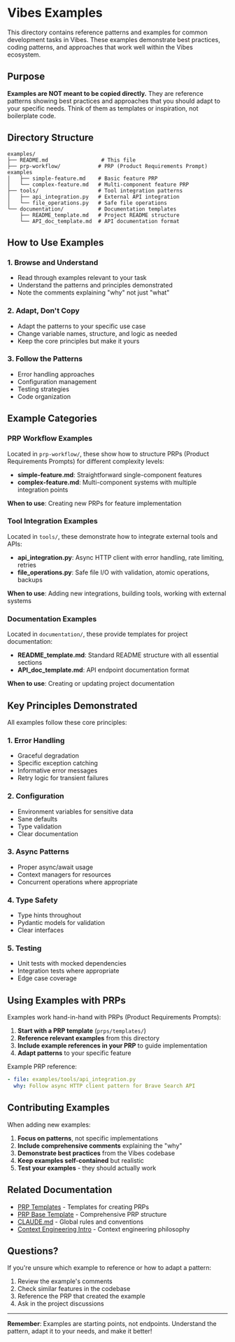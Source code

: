 # Vibes Examples

This directory contains reference patterns and examples for common development tasks in Vibes. These examples demonstrate best practices, coding patterns, and approaches that work well within the Vibes ecosystem.

## Purpose

**Examples are NOT meant to be copied directly.** They are reference patterns showing best practices and approaches that you should adapt to your specific needs. Think of them as templates or inspiration, not boilerplate code.

## Directory Structure

```
examples/
├── README.md                 # This file
├── prp-workflow/            # PRP (Product Requirements Prompt) examples
│   ├── simple-feature.md    # Basic feature PRP
│   └── complex-feature.md   # Multi-component feature PRP
├── tools/                   # Tool integration patterns
│   ├── api_integration.py   # External API integration
│   └── file_operations.py   # Safe file operations
└── documentation/           # Documentation templates
    ├── README_template.md   # Project README structure
    └── API_doc_template.md  # API documentation format
```

## How to Use Examples

### 1. Browse and Understand
- Read through examples relevant to your task
- Understand the patterns and principles demonstrated
- Note the comments explaining "why" not just "what"

### 2. Adapt, Don't Copy
- Adapt the patterns to your specific use case
- Change variable names, structure, and logic as needed
- Keep the core principles but make it yours

### 3. Follow the Patterns
- Error handling approaches
- Configuration management
- Testing strategies
- Code organization

## Example Categories

### PRP Workflow Examples
Located in `prp-workflow/`, these show how to structure PRPs (Product Requirements Prompts) for different complexity levels:

- **simple-feature.md**: Straightforward single-component features
- **complex-feature.md**: Multi-component systems with multiple integration points

**When to use**: Creating new PRPs for feature implementation

### Tool Integration Examples
Located in `tools/`, these demonstrate how to integrate external tools and APIs:

- **api_integration.py**: Async HTTP client with error handling, rate limiting, retries
- **file_operations.py**: Safe file I/O with validation, atomic operations, backups

**When to use**: Adding new integrations, building tools, working with external systems

### Documentation Examples
Located in `documentation/`, these provide templates for project documentation:

- **README_template.md**: Standard README structure with all essential sections
- **API_doc_template.md**: API endpoint documentation format

**When to use**: Creating or updating project documentation

## Key Principles Demonstrated

All examples follow these core principles:

### 1. **Error Handling**
- Graceful degradation
- Specific exception catching
- Informative error messages
- Retry logic for transient failures

### 2. **Configuration**
- Environment variables for sensitive data
- Sane defaults
- Type validation
- Clear documentation

### 3. **Async Patterns**
- Proper async/await usage
- Context managers for resources
- Concurrent operations where appropriate

### 4. **Type Safety**
- Type hints throughout
- Pydantic models for validation
- Clear interfaces

### 5. **Testing**
- Unit tests with mocked dependencies
- Integration tests where appropriate
- Edge case coverage

## Using Examples with PRPs

Examples work hand-in-hand with PRPs (Product Requirements Prompts):

1. **Start with a PRP template** (`prps/templates/`)
2. **Reference relevant examples** from this directory
3. **Include example references in your PRP** to guide implementation
4. **Adapt patterns** to your specific feature

Example PRP reference:
```yaml
- file: examples/tools/api_integration.py
  why: Follow async HTTP client pattern for Brave Search API
```

## Contributing Examples

When adding new examples:

1. **Focus on patterns**, not specific implementations
2. **Include comprehensive comments** explaining the "why"
3. **Demonstrate best practices** from the Vibes codebase
4. **Keep examples self-contained** but realistic
5. **Test your examples** - they should actually work

## Related Documentation

- [PRP Templates](../prps/templates/) - Templates for creating PRPs
- [PRP Base Template](../prps/templates/prp_base.md) - Comprehensive PRP structure
- [CLAUDE.md](../CLAUDE.md) - Global rules and conventions
- [Context Engineering Intro](https://github.com/coleam00/context-engineering-intro) - Context engineering philosophy

## Questions?

If you're unsure which example to reference or how to adapt a pattern:
1. Review the example's comments
2. Check similar features in the codebase
3. Reference the PRP that created the example
4. Ask in the project discussions

---

**Remember**: Examples are starting points, not endpoints. Understand the pattern, adapt it to your needs, and make it better!
